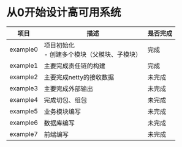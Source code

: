 # 从0开始设计高可用系统

| 项目       | 描述                                |是否完成|
|----------|-----------------------------------|---|
| example0 | 项目初始化<br/> - 创建多个模块（父模块、子模块）<br/> |完成|
| example1 |主要完成责任链的构建|完成|
| example2 |主要完成netty的接收数据|未完成|
|example3|主要完成外部输出|未完成|
|example4|完成切包、组包|未完成|
|example5|业务模块编写|未完成|
|example6|数据库编写|未完成|
|example7|前端编写|未完成|